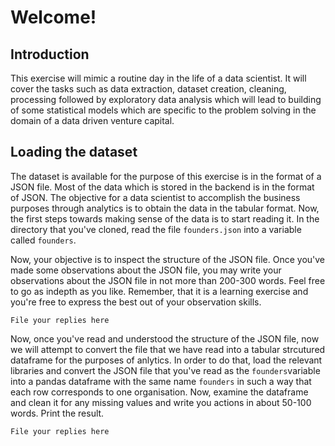 # Welcome!


## Introduction

This exercise will mimic a routine day in the life of a data scientist. It will cover the tasks such as data extraction, dataset creation, cleaning, processing followed by exploratory data analysis which will lead to building of some statistical models which are specific to the problem solving in the domain of a data driven venture capital.


## Loading the dataset

The dataset is available for the purpose of this exercise is in the format of a JSON file. Most of the data which is stored in the backend is in the format of JSON. The objective for a data scientist to accomplish the business purposes through analytics is to obtain the data in the tabular format. Now, the first steps towards making sense of the data is to start reading it. In the directory that you've cloned, read the file `founders.json` into a variable called `founders`.


Now, your objective is to inspect the structure of the JSON file. Once you've made some observations about the JSON file, you may write your observations about the JSON file in not more than 200-300 words. Feel free to go as indepth as you like. Remember, that it is a learning exercise and you're free to express the best out of your observation skills.

`File your replies here`

Now, once you've read and understood the structure of the JSON file, now we will attempt to convert the file that we have read into a tabular strcutured dataframe for the purposes of anlytics. In order to do that, load the relevant libraries and convert the JSON file that you've read as the `founders`variable into a pandas dataframe with the same name `founders` in such a way that each row corresponds to one organisation. Now, examine the dataframe and clean it for any missing values and write you actions in about 50-100 words. Print the result.

`File your replies here`



